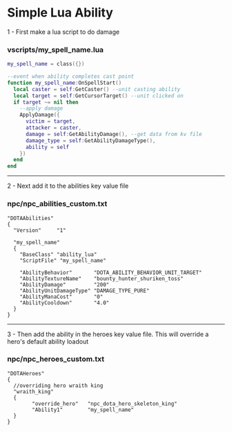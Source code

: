 # Simple Lua Ability
1 - First make a lua script to do damage

### vscripts/my\_spell\_name.lua
```lua
my_spell_name = class({})

--event when ability completes cast point
function my_spell_name:OnSpellStart()
  local caster = self:GetCaster() --unit casting ability
  local target = self:GetCursorTarget() --unit clicked on
  if target ~= nil then
    --apply damage
    ApplyDamage({
      victim = target,
      attacker = caster,
      damage = self:GetAbilityDamage(), --get data from kv file
      damage_type = self:GetAbilityDamageType(),
      ability = self
    })
  end
end
```

---

2 - Next add it to the abilities key value file

### npc/npc\_abilities\_custom.txt
```
"DOTAAbilities"
{
  "Version"		"1"

  "my_spell_name"
  {
    "BaseClass" "ability_lua"
    "ScriptFile" "my_spell_name"

    "AbilityBehavior"       "DOTA_ABILITY_BEHAVIOR_UNIT_TARGET"
    "AbilityTextureName"    "bounty_hunter_shuriken_toss"
    "AbilityDamage"         "200"
    "AbilityUnitDamageType" "DAMAGE_TYPE_PURE"
    "AbilityManaCost"       "0"
    "AbilityCooldown"       "4.0"
  }
}
```

---

3 - Then add the ability in the heroes key value file. This will override a hero\'s default ability loadout

### npc/npc\_heroes\_custom.txt
```
"DOTAHeroes"
{
  //overriding hero wraith king
  "wraith_king"
  {
		"override_hero"   "npc_dota_hero_skeleton_king"
		"Ability1"        "my_spell_name"
  }
}

```
